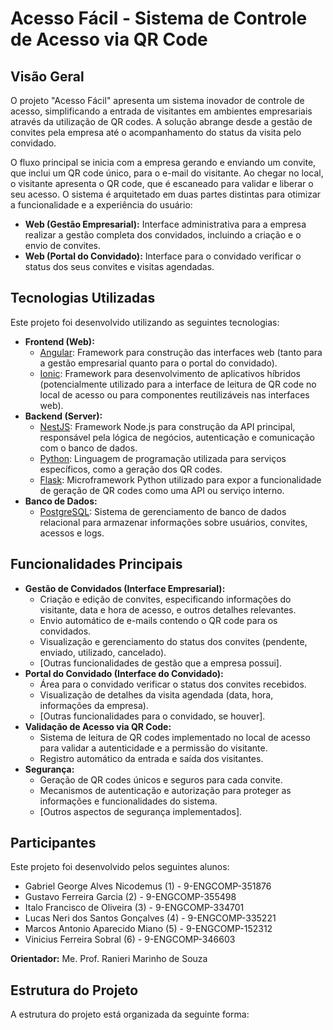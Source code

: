 # Acesso Fácil - Sistema de Controle de Acesso via QR Code

## Visão Geral

O projeto "Acesso Fácil" apresenta um sistema inovador de controle de acesso, simplificando a entrada de visitantes em ambientes empresariais através da utilização de QR codes. A solução abrange desde a gestão de convites pela empresa até o acompanhamento do status da visita pelo convidado.

O fluxo principal se inicia com a empresa gerando e enviando um convite, que inclui um QR code único, para o e-mail do visitante. Ao chegar no local, o visitante apresenta o QR code, que é escaneado para validar e liberar o seu acesso. O sistema é arquitetado em duas partes distintas para otimizar a funcionalidade e a experiência do usuário:

* **Web (Gestão Empresarial):** Interface administrativa para a empresa realizar a gestão completa dos convidados, incluindo a criação e o envio de convites.
* **Web (Portal do Convidado):** Interface para o convidado verificar o status dos seus convites e visitas agendadas.

## Tecnologias Utilizadas

Este projeto foi desenvolvido utilizando as seguintes tecnologias:

* **Frontend (Web):**
    * [Angular](https://angular.io/): Framework para construção das interfaces web (tanto para a gestão empresarial quanto para o portal do convidado).
    * [Ionic](https://ionicframework.com/): Framework para desenvolvimento de aplicativos híbridos (potencialmente utilizado para a interface de leitura de QR code no local de acesso ou para componentes reutilizáveis nas interfaces web).
* **Backend (Server):**
    * [NestJS](https://nestjs.com/): Framework Node.js para construção da API principal, responsável pela lógica de negócios, autenticação e comunicação com o banco de dados.
    * [Python](https://www.python.org/): Linguagem de programação utilizada para serviços específicos, como a geração dos QR codes.
    * [Flask](https://flask.palletsprojects.com/): Microframework Python utilizado para expor a funcionalidade de geração de QR codes como uma API ou serviço interno.
* **Banco de Dados:**
    * [PostgreSQL](https://www.postgresql.org/): Sistema de gerenciamento de banco de dados relacional para armazenar informações sobre usuários, convites, acessos e logs.

## Funcionalidades Principais

* **Gestão de Convidados (Interface Empresarial):**
    * Criação e edição de convites, especificando informações do visitante, data e hora de acesso, e outros detalhes relevantes.
    * Envio automático de e-mails contendo o QR code para os convidados.
    * Visualização e gerenciamento do status dos convites (pendente, enviado, utilizado, cancelado).
    * [Outras funcionalidades de gestão que a empresa possui].
* **Portal do Convidado (Interface do Convidado):**
    * Área para o convidado verificar o status dos convites recebidos.
    * Visualização de detalhes da visita agendada (data, hora, informações da empresa).
    * [Outras funcionalidades para o convidado, se houver].
* **Validação de Acesso via QR Code:**
    * Sistema de leitura de QR codes implementado no local de acesso para validar a autenticidade e a permissão do visitante.
    * Registro automático da entrada e saída dos visitantes.
* **Segurança:**
    * Geração de QR codes únicos e seguros para cada convite.
    * Mecanismos de autenticação e autorização para proteger as informações e funcionalidades do sistema.
    * [Outros aspectos de segurança implementados].

## Participantes

Este projeto foi desenvolvido pelos seguintes alunos:

* Gabriel George Alves Nicodemus (1) - 9-ENGCOMP-351876
* Gustavo Ferreira Garcia (2) - 9-ENGCOMP-355498
* Italo Francisco de Oliveira (3) - 9-ENGCOMP-334701
* Lucas Neri dos Santos Gonçalves (4) - 9-ENGCOMP-335221
* Marcos Antonio Aparecido Miano (5) - 9-ENGCOMP-152312
* Vinicius Ferreira Sobral (6) - 9-ENGCOMP-346603

**Orientador:** Me. Prof. Ranieri Marinho de Souza

## Estrutura do Projeto

A estrutura do projeto está organizada da seguinte forma:
